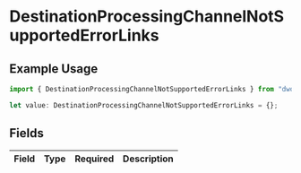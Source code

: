 # DestinationProcessingChannelNotSupportedErrorLinks

## Example Usage

```typescript
import { DestinationProcessingChannelNotSupportedErrorLinks } from "dwolla/models";

let value: DestinationProcessingChannelNotSupportedErrorLinks = {};
```

## Fields

| Field       | Type        | Required    | Description |
| ----------- | ----------- | ----------- | ----------- |
